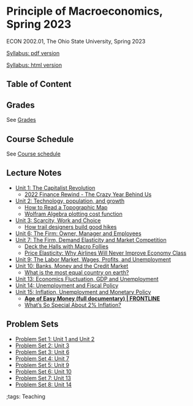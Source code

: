 # Principle of Macroeconomics, Spring 2023

ECON 2002.01, The Ohio State University, Spring 2023

[Syllabus: pdf version](pdf/PrincipleMacroSpring2023/syllabus/build/syllabus.pdf)

[Syllabus: html version](pdf/PrincipleMacroSpring2023/syllabus/syllabus.html)

## Table of Content

## Grades

See [Grades](pdf/PrincipleMacroSpring2023/syllabus/syllabus.html#grades1)

## Course Schedule

See [Course schedule](pdf/PrincipleMacroSpring2023/syllabus/syllabus.html#tentative-course-schedule1)

## Lecture Notes

- [Unit 1: The Capitalist Revolution](pdf/PrincipleMacroSpring2023/Unit1TheCapitalistRevolution/build/Unit1TheCapitalistRevolution.pdf)
    - [2022 Finance Rewind - The Crazy Year Behind Us](https://www.youtube.com/watch?v=E32v_bsasS8)
- [Unit 2: Technology, population, and growth](pdf/PrincipleMacroSpring2023/Unit2TechChangePopulationGrowth/build/Unit2TechChangePopulationGrowth.pdf)
    - [How to Read a Topographic Map](https://adventure.howstuffworks.com/outdoor-activities/hiking/how-to-read-a-topographic-map2.htm)
    - [Wolfram Algebra plotting cost function](https://www.wolframalpha.com/input?i=plot+c+%3D+L+%2B+2*R)
- [Unit 3: Scarcity, Work and Choice](pdf/PrincipleMacroSpring2023/Unit3Consumer/build/Unit3Consumer.pdf)
    - [How trail designers build good hikes](https://www.youtube.com/watch?v=oFIdIVngeYA)
- [Unit 6: The Firm: Owner, Manager and Employees](pdf/PrincipleMacroSpring2023/Unit6FirmLaborMarket/build/Unit6FirmLaborMarket.pdf)
- [Unit 7: The Firm, Demand Elasticity and Market Competition](pdf/PrincipleMacroSpring2023/Unit7FirmGoodMarket/build/Unit7FirmGoodMarket.pdf)
    - [Deck the Halls with Macro Follies](https://www.youtube.com/watch?v=7uKnd6IEiO0)
    - [Price Elasticity: Why Airlines Will Never Improve Economy Class](https://www.youtube.com/watch?v=Ll92ud6Nufw)
- [Unit 9: The Labor Market, Wages, Profits, and Unemployment](pdf/PrincipleMacroSpring2023/Unit9LaborMarket/build/Unit9LaborMarket.pdf)
- [Unit 10: Banks, Money and the Credit Market](pdf/PrincipleMacroSpring2023/Unit10CreditMarket/build/Unit10CreditMarket.pdf)
    - [What is the most equal country on earth?](https://www.youtube.com/watch?v=Zwn6fqbNRLo)
- [Unit 13: Economics Fluctuation, GDP and Unemployment](pdf/PrincipleMacroSpring2023/Unit13EconomicsFluctuation/build/Unit13EconomicsFluctuation.pdf)
- [Unit 14: Unemployment and Fiscal Policy](pdf/PrincipleMacroSpring2023/Unit14FiscalPolicy/build/Unit14FiscalPolicy.pdf)
- [Unit 15: Inflation, Unemployment and Monetary Policy](pdf/PrincipleMacroSpring2023/Unit15MonetaryPolicy/build/Unit15MonetaryPolicy.pdf)
    - **[Age of Easy Money (full documentary) | FRONTLINE](https://youtu.be/EpMLAQbSYAw)**
    - [What’s So Special About 2% Inflation?](https://youtu.be/UN-O6oNes0I)

## Problem Sets

- [Problem Set 1: Unit 1 and Unit 2](pdf/PrincipleMacroSpring2023/ProblemSets/Unit1Unit2PS/Final/Unit1Unit2PS.pdf)
- [Problem Set 2: Unit 3](pdf/PrincipleMacroSpring2023/ProblemSets/Unit3PS/Final/Unit3PS.pdf)
- [Problem Set 3: Unit 6](pdf/PrincipleMacroSpring2023/ProblemSets/Unit6PS/Final/Unit6PS.pdf)
- [Problem Set 4: Unit 7](pdf/PrincipleMacroSpring2023/ProblemSets/Unit7PS/Final/Unit7PS.pdf)
- [Problem Set 5: Unit 9](pdf/PrincipleMacroSpring2023/ProblemSets/Unit9PS/Final/Unit9PS.pdf)
- [Problem Set 6: Unit 10](pdf/PrincipleMacroSpring2023/ProblemSets/Unit10PS/Final/Unit10PS.pdf)
- [Problem Set 7: Unit 13](pdf/PrincipleMacroSpring2023/ProblemSets/Unit13PS/Final/Unit13PS.pdf)
- [Problem Set 8: Unit 14](pdf/PrincipleMacroSpring2023/ProblemSets/Unit14PS/Final/Unit14PS.pdf)

;tags: Teaching
